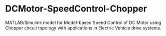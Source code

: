 # DCMotor-SpeedControl-Chopper
MATLAB/Simulink model for Model-based Speed Control of DC Motor using Chopper  circuit topology with applications in Electric Vehicle drive systems.
